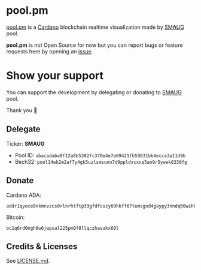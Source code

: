 # pool.pm

[pool.pm](https://pool.pm) is a [Cardano](https://cardano.org) blockchain realtime visualization made by [SM₳UG](https://smaug.pool.pm) pool. 

**pool.pm** is not Open Source for now but you can report bugs or feature requests here by opening an [issue](https://github.com/SmaugPool/pool.pm/issues/new/choose).

# Show your support
You can support the development by delegating or donating to [SM₳UG](https://smaug.pool.pm) pool. 

Thank you :purple_heart:

## Delegate
Ticker: **SMAUG**  
* Pool ID: `abacadaba9f12a8b5382fc370e4e7e69421fb59831bb4ecca3a11d9b`
* Bech32: `pool14wk2m2af7y4gk5uzlsmsunn7d9ppldvcxxa5an9r5ywek8330fg`

## Donate 
Cardano ADA:  
```
addr1qyece0nkmnvzcs0rlnrhtftp33gfdfsscy69hkff67tumsgxd4gaypy3nndq60wzhhs3lfyjgxpvjq7djwd7rr4avr0q7nksft
```

Bitcoin:
```
bc1q6rd0ngh8w6jwpsal225pm9f8llqczhavakx60l
```

## Credits & Licenses
See [LICENSE.md](LICENSE.md).

